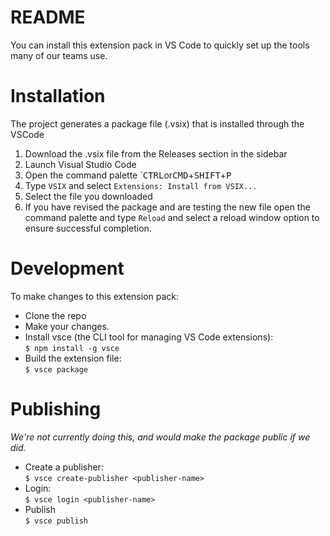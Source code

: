 # README
You can install this extension pack in VS Code to quickly set up the tools many of our teams use.

# Installation 
The project generates a package file (.vsix) that is installed through the VSCode
1. Download the .vsix file from the Releases section in the sidebar
2. Launch Visual Studio Code
3. Open the command palette `<kbd>CTRL</kbd>or<kbd>CMD</kbd>+<kbd>SHIFT</kbd>+<kbd>P</kbd>
4. Type `VSIX` and select `Extensions: Install from VSIX...`
5. Select the file you downloaded
6. If you have revised the package and are testing the new file open the command palette and type `Reload` and select a reload window option to ensure successful completion.

# Development
To make changes to this extension pack:

- Clone the repo
- Make your changes.
- Install vsce (the CLI tool for managing VS Code extensions): <br> `$ npm install -g vsce`
- Build the extension file: <br>`$ vsce package`

# Publishing
_We're not currently doing this, and would make the package public if we did._

- Create a publisher: <br>`$ vsce create-publisher <publisher-name>`
- Login: <br>`$ vsce login <publisher-name>`
- Publish <br>`$ vsce publish`

